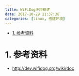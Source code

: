 ```yaml
---
title: WiFiDog环境搭建
date: 2017-10-29 11:37:38
categories: [linux, 搭建环境]
---
```


<!-- TOC -->

- [1. 参考资料](#1-参考资料)

<!-- /TOC -->


<a id="markdown-1-参考资料" name="1-参考资料"></a>
# 1. 参考资料
* http://dev.wifidog.org/wiki/doc
